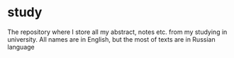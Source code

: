 # study
The repository where I store all my abstract, notes etc. from my studying in university. All names are in English, but the most of texts are in Russian language
